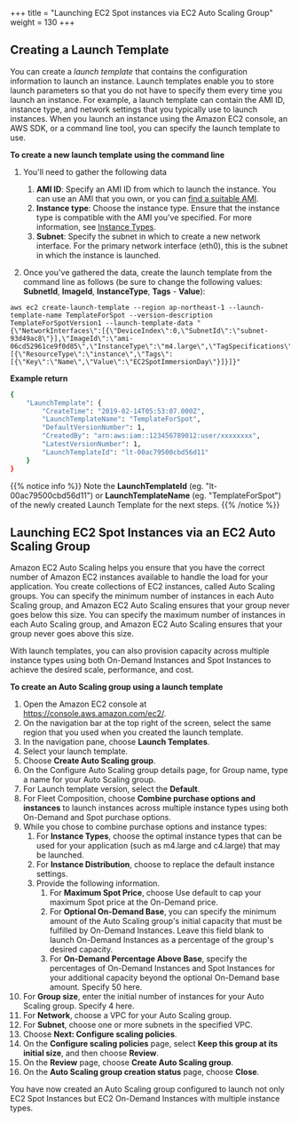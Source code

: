 +++
title = "Launching EC2 Spot instances via EC2 Auto Scaling Group"
weight = 130
+++

## Creating a Launch Template 

You can create a *launch template* that contains the configuration
information to launch an instance. Launch templates enable you to store
launch parameters so that you do not have to specify them every time you
launch an instance. For example, a launch template can contain the AMI
ID, instance type, and network settings that you typically use to launch
instances. When you launch an instance using the Amazon EC2 console, an
AWS SDK, or a command line tool, you can specify the launch template to
use.

**To create a new launch template using the command line**

1. You'll need to gather the following data
    1. **AMI ID**: Specify an AMI ID from which to launch the instance.
        You can use an AMI that you own, or you can [find a suitable
        AMI](https://docs.aws.amazon.com/AWSEC2/latest/UserGuide/finding-an-ami.html).
    2. **Instance type**: Choose the instance type. Ensure that the
        instance type is compatible with the AMI you've specified. For
        more information, see [Instance
        Types](https://docs.aws.amazon.com/AWSEC2/latest/UserGuide/instance-types.html).
    3. **Subnet**: Specify the subnet in which to create a new network
        interface. For the primary network interface (eth0), this is the
        subnet in which the instance is launched.

2. Once you've gathered the data, create the launch template from the
    command line as follows (be sure to change the following values: **SubnetId**,
    **ImageId**, **InstanceType**, **Tags** - **Value**):


```
aws ec2 create-launch-template --region ap-northeast-1 --launch-template-name TemplateForSpot --version-description TemplateForSpotVersion1 --launch-template-data "{\"NetworkInterfaces\":[{\"DeviceIndex\":0,\"SubnetId\":\"subnet-93d49ac8\"}],\"ImageId\":\"ami-06cd52961ce9f0d85\",\"InstanceType\":\"m4.large\",\"TagSpecifications\":[{\"ResourceType\":\"instance\",\"Tags\":[{\"Key\":\"Name\",\"Value\":\"EC2SpotImmersionDay\"}]}]}"
```

**Example return**

```bash
{
    "LaunchTemplate": {
        "CreateTime": "2019-02-14T05:53:07.000Z",
        "LaunchTemplateName": "TemplateForSpot",
        "DefaultVersionNumber": 1,
        "CreatedBy": "arn:aws:iam::123456789012:user/xxxxxxxx",
        "LatestVersionNumber": 1,
        "LaunchTemplateId": "lt-00ac79500cbd56d11"
    }
}
```

{{% notice info %}}
Note the **LaunchTemplateId** (eg. "lt-00ac79500cbd56d11") or
**LaunchTemplateName** (eg. "TemplateForSpot") of the newly created 
Launch Template for the next steps.
{{% /notice %}}

## Launching EC2 Spot Instances via an EC2 Auto Scaling Group

Amazon EC2 Auto Scaling helps you ensure that you have the correct number of Amazon EC2 instances available to handle the load for your application.  You create collections of EC2 instances, called Auto Scaling groups.  You can specify the minimum number of instances in each Auto Scaling group, and Amazon EC2 Auto Scaling ensures that your group never goes below this size. You can specify the maximum number of instances in each Auto Scaling group, and Amazon EC2 Auto Scaling ensures that your group never goes above this size.

With launch templates, you can also provision capacity across multiple instance types using both On-Demand Instances and Spot Instances to achieve the desired scale, performance, and cost.

 **To create an Auto Scaling group using a launch template**

1. Open the Amazon EC2 console at <https://console.aws.amazon.com/ec2/>.
2. On the navigation bar at the top right of the screen, select the same region that you used when you created the launch template.
3. In the navigation pane, choose **Launch Templates**.
4. Select your launch template.
4. Choose **Create Auto Scaling group**.
6. On the Configure Auto Scaling group details page, for Group name, type a name for your Auto Scaling group. 
7. For Launch template version, select the **Default**.
8. For Fleet Composition, choose **Combine purchase options and instances** to launch instances across multiple instance types using both On-Demand and Spot purchase options. 
9. While you chose to combine purchase options and instance types:
    1. For **Instance Types**, choose the optimal instance types that can be used for your application (such as m4.large and c4.large) that may be launched.
    2. For **Instance Distribution**, choose to replace the default instance settings.
    3. Provide the following information.
        1. For **Maximum Spot Price**, choose Use default to cap your maximum Spot price at the On-Demand price.
        2. For **Optional On-Demand Base**, you can specify the minimum amount of the Auto Scaling group's initial capacity that must be fulfilled by On-Demand Instances. Leave this field blank to launch On-Demand Instances as a percentage of the group's desired capacity.
        3. For **On-Demand Percentage Above Base**, specify the percentages of On-Demand Instances and Spot Instances for your additional capacity beyond the optional On-Demand base amount. Specify 50 here.
4.  For **Group size**, enter the initial number of instances for your Auto Scaling group. Specify 4 here.
5.  For **Network**, choose a VPC for your Auto Scaling group. 
5.  For **Subnet**, choose one or more subnets in the specified VPC.
6.  Choose **Next: Configure scaling policies**.
7.  On the **Configure scaling policies** page, select **Keep this group at its initial size**, and then choose **Review**.
8.  On the **Review** page, choose **Create Auto Scaling group**.
1.  On the **Auto Scaling group creation status** page, choose **Close**.

You have now created an Auto Scaling group configured to launch not only EC2 Spot Instances but EC2 On-Demand Instances with multiple instance types.